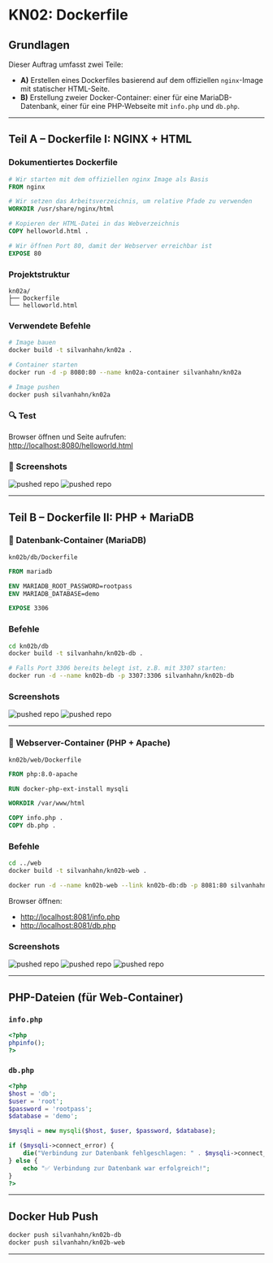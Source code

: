 # KN02: Dockerfile

## Grundlagen
Dieser Auftrag umfasst zwei Teile:
- **A)** Erstellen eines Dockerfiles basierend auf dem offiziellen `nginx`-Image mit statischer HTML-Seite.
- **B)** Erstellung zweier Docker-Container: einer für eine MariaDB-Datenbank, einer für eine PHP-Webseite mit `info.php` und `db.php`.

---

## Teil A – Dockerfile I: NGINX + HTML

###  Dokumentiertes Dockerfile

```dockerfile
# Wir starten mit dem offiziellen nginx Image als Basis
FROM nginx

# Wir setzen das Arbeitsverzeichnis, um relative Pfade zu verwenden
WORKDIR /usr/share/nginx/html

# Kopieren der HTML-Datei in das Webverzeichnis
COPY helloworld.html .

# Wir öffnen Port 80, damit der Webserver erreichbar ist
EXPOSE 80
```

###  Projektstruktur

```
kn02a/
├── Dockerfile
└── helloworld.html
```

###  Verwendete Befehle

```bash
# Image bauen
docker build -t silvanhahn/kn02a .

# Container starten
docker run -d -p 8080:80 --name kn02a-container silvanhahn/kn02a

# Image pushen
docker push silvanhahn/kn02a
```

### 🔍 Test

Browser öffnen und Seite aufrufen:  
[http://localhost:8080/helloworld.html](http://localhost:8080/helloworld.html)

### 📸 Screenshots

![pushed repo](image.png)
![pushed repo](image2.png)

---

## Teil B – Dockerfile II: PHP + MariaDB

### 🔹 Datenbank-Container (MariaDB)

 `kn02b/db/Dockerfile`

```dockerfile
FROM mariadb

ENV MARIADB_ROOT_PASSWORD=rootpass
ENV MARIADB_DATABASE=demo

EXPOSE 3306
```

###  Befehle

```bash
cd kn02b/db
docker build -t silvanhahn/kn02b-db .

# Falls Port 3306 bereits belegt ist, z.B. mit 3307 starten:
docker run -d --name kn02b-db -p 3307:3306 silvanhahn/kn02b-db
```

###  Screenshots

![pushed repo](image5.png)
![pushed repo](image6.png)

---

### 🔹 Webserver-Container (PHP + Apache)

 `kn02b/web/Dockerfile`

```dockerfile
FROM php:8.0-apache

RUN docker-php-ext-install mysqli

WORKDIR /var/www/html

COPY info.php .
COPY db.php .
```

###  Befehle

```bash
cd ../web
docker build -t silvanhahn/kn02b-web .

docker run -d --name kn02b-web --link kn02b-db:db -p 8081:80 silvanhahn/kn02b-web
```

Browser öffnen:

- [http://localhost:8081/info.php](http://localhost:8081/info.php)
- [http://localhost:8081/db.php](http://localhost:8081/db.php)

###  Screenshots

![pushed repo](image3.png)
![pushed repo](image4.png)
![pushed repo](image5.png)

---

##  PHP-Dateien (für Web-Container)

### `info.php`

```php
<?php
phpinfo();
?>
```

### `db.php`

```php
<?php
$host = 'db';
$user = 'root';
$password = 'rootpass';
$database = 'demo';

$mysqli = new mysqli($host, $user, $password, $database);

if ($mysqli->connect_error) {
    die("Verbindung zur Datenbank fehlgeschlagen: " . $mysqli->connect_error);
} else {
    echo "✅ Verbindung zur Datenbank war erfolgreich!";
}
?>
```

---

##  Docker Hub Push

```bash
docker push silvanhahn/kn02b-db
docker push silvanhahn/kn02b-web
```

---

